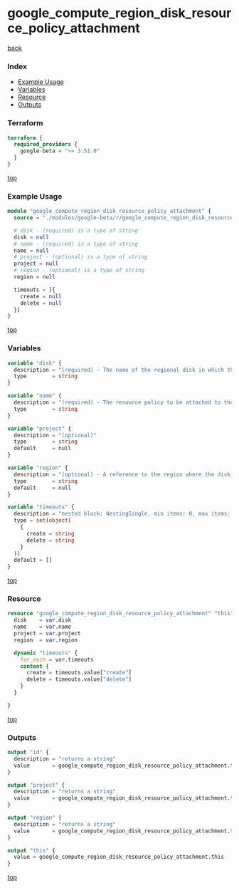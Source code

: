 # google_compute_region_disk_resource_policy_attachment

[back](../google-beta.md)

### Index

- [Example Usage](#example-usage)
- [Variables](#variables)
- [Resource](#resource)
- [Outputs](#outputs)

### Terraform

```terraform
terraform {
  required_providers {
    google-beta = ">= 3.51.0"
  }
}
```

[top](#index)

### Example Usage

```terraform
module "google_compute_region_disk_resource_policy_attachment" {
  source = "./modules/google-beta/r/google_compute_region_disk_resource_policy_attachment"

  # disk - (required) is a type of string
  disk = null
  # name - (required) is a type of string
  name = null
  # project - (optional) is a type of string
  project = null
  # region - (optional) is a type of string
  region = null

  timeouts = [{
    create = null
    delete = null
  }]
}
```

[top](#index)

### Variables

```terraform
variable "disk" {
  description = "(required) - The name of the regional disk in which the resource policies are attached to."
  type        = string
}

variable "name" {
  description = "(required) - The resource policy to be attached to the disk for scheduling snapshot\ncreation. Do not specify the self link."
  type        = string
}

variable "project" {
  description = "(optional)"
  type        = string
  default     = null
}

variable "region" {
  description = "(optional) - A reference to the region where the disk resides."
  type        = string
  default     = null
}

variable "timeouts" {
  description = "nested block: NestingSingle, min items: 0, max items: 0"
  type = set(object(
    {
      create = string
      delete = string
    }
  ))
  default = []
}
```

[top](#index)

### Resource

```terraform
resource "google_compute_region_disk_resource_policy_attachment" "this" {
  disk    = var.disk
  name    = var.name
  project = var.project
  region  = var.region

  dynamic "timeouts" {
    for_each = var.timeouts
    content {
      create = timeouts.value["create"]
      delete = timeouts.value["delete"]
    }
  }

}
```

[top](#index)

### Outputs

```terraform
output "id" {
  description = "returns a string"
  value       = google_compute_region_disk_resource_policy_attachment.this.id
}

output "project" {
  description = "returns a string"
  value       = google_compute_region_disk_resource_policy_attachment.this.project
}

output "region" {
  description = "returns a string"
  value       = google_compute_region_disk_resource_policy_attachment.this.region
}

output "this" {
  value = google_compute_region_disk_resource_policy_attachment.this
}
```

[top](#index)